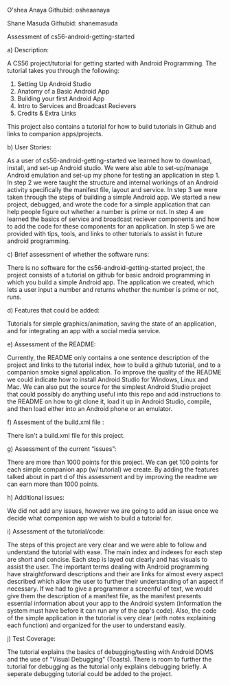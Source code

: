 O'shea Anaya  Githubid: osheaanaya

Shane Masuda  Githubid: shanemasuda

 Assessment of cs56-android-getting-started
 
 a) Description:

A CS56 project/tutorial for getting started with Android Programming. The tutorial takes you through the following:
 1. Setting Up Android Studio
 2. Anatomy of a Basic Android App
 3. Building your first Android App
 4. Intro to Services and Broadcast Recievers
 5. Credits & Extra Links

This project also contains a tutorial for how to build tutorials in Github and links to companion apps/projects. 

b) User Stories:
 
As a user of cs56-android-getting-started we learned how to download, install, and set-up Android studio. We were also able to set-up/manage Android emulation and set-up my phone for testing an application in step 1. In step 2 we were taught the structure and internal workings of an Android activity specifically the manifest file, layout and service. In step 3 we were taken through the steps of building a simple Android app. We started a new project, debugged, and wrote the code for a simple application that can help people figure out whether a number is prime or not. In step 4 we learned the basics of service and broadcast reciever components and how to add the code for these components for an application. In step 5 we are provided with tips, tools, and links to other tutorials to assist in future android programming. 

 c) Brief assessment of whether the software runs:
 
 There is no software for the cs56-android-getting-started project, the project consists of a tutorial on github for basic android programming in which you build a simple Android app. The application we created, which lets a user input a number and returns whether the number is prime or not, runs.

d) Features that could be added:

Tutorials for simple graphics/animation, saving the state of an application, and for integrating an app with a social media service.

e) Assessment of the README:

Currently, the README only contains a one sentence description of the project and links to the tutorial index, how to build a github tutorial, and to a companion smoke signal application. To improve the quality of the README we could indicate how to install Android Studio for Windows, Linux and Mac. We can also put the source for the simplest Android Studio project that could possibly do anything useful into this repo and add instructions to the README on how to git clone it, load it up in Android Studio, compile, and then load either into an Android phone or an emulator. 

f) Assesment of the build.xml file :

There isn't a build.xml file for this project.

g) Assessment of the current “issues”:

There are more than 1000 points for this project. We can get 100 points for each simple companion app (w/ tutorial) we create. By adding the features talked about in part d of this assessment and by improving the readme we can earn more than 1000 points. 

h) Additional issues:

We did not add any issues, however we are going to add an issue once we decide what companion app we wish to build a tutorial for.

i) Assessment of the tutorial/code:

The steps of this project are very clear and we were able to follow and understand the tutorial with ease. The main index and indexes for each step are short and concise. Each step is layed out clearly and has visuals to assist the user. The important terms dealing with Android programming have straightforward descriptions and their are links for almost every aspect described which allow the user to further their understanding of an aspect if necessary. If we had to give a programmer a screenful of text, we would give them the description of a manifest file, as the manifest presents essential information about your app to the Android system (information the system must have before it can run any of the app's code). Also, the code of the simple application in the tutorial is very clear (with notes explaining each function) and organized for the user to understand easily.


j) Test Coverage:

The tutorial explains the basics of debugging/testing with Android DDMS and the use of "Visual Debugging" (Toasts). There is room to further the tutorial for debugging as the tutorial only explains debugging briefly. A seperate debugging tutorial could be added to the project.

